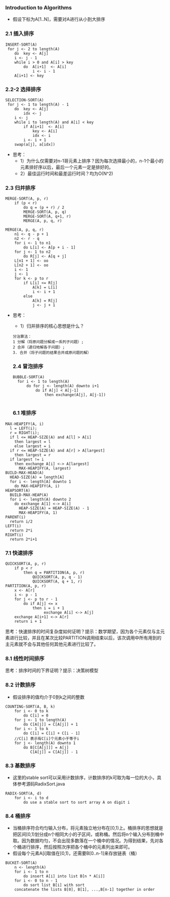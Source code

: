 ### Introduction to Algorithms
* 假设下标为A[1..N]，需要对A进行从小到大排序

### 2.1 插入排序
```
INSERT-SORT(A)
 for j <- 2 to length(A)
 	do 	key <- A[j]
 	i <- j - 1
 	while i > 0 and A[i] > key
 		do 	A[i+1]  <- A[i]
			i <- i - 1
	A[i+1] <- key
```


### 2.2-2 选择排序
```
SELECTION-SORT(A)
 for j <- 1 to length(A) - 1
 	do 	key <- A[j]
 		idx <- j
 	i <- j
 	while i to length(A) and A[i] < key
 		if A[i+1]  <- A[i]
 			key <- A[i]
 			idx <- i
		i <- i + 1
	swap(a[j], a[idx])
```

* 思考：	
  * 1）为什么仅需要对n-1哥元素上排序？因为每次选择最小的，n-1个最小的元素排好序以后，最后一个元素一定是排好的。
  * 2）最佳运行时间和最差运行时间？均为O(N^2)

### 2.3 归并排序
```
MERGE-SORT(A, p, r)
	if (p < r)
		do q = (p + r) / 2
		MERGE-SORT(A, p, q)
		MERGE-SORT(A, q+1, r)
		MERGE(A, p, q, r)

MERGE(A, p, q, r)
	n1 <- q - p + 1
	n2 <- r - q
	for i <- 1 to n1
		do L[i] <- A[p + i - 1]
	for j <- 1 to n2
		do R[j] <- A[q + j]
	L[n1 + 1] <- oo
	L[n2 + 1] <- oo
	i <- 1
	j <- 1
	for k <- p to r
		if L[i] <= R[j]
			A[k] = L[i]
			i <- i + 1
		else
			A[k] = R[j]
			j <- j + 1

```


* 思考：
  * 1）归并排序的核心思想是什么？
  ```
  分治算法：
  1 分解（将原问题分解成一系列子问题）;
  2 合并（递归地解各子问题）;
  3. 合并（将子问题的结果合并成原问题的解）
  ```

  ### 2.4 冒泡排序
  ```
  BUBBLE-SORT(A)
  	for i <- 1 to length(A)
  		do for j <- length(A) downto i+1
  			do if A[j] < A[j-1]
  				then exchange(A[j], A[j-1])

  
  ```

  ### 6.1 堆排序

```
MAX-HEAPIFY(A, i)
  l = LEFT(i);
  r = RIGHT(i);
  if l <= HEAP-SIZE(A) and A[l] > A[i]
    then largest = l
    else largest = i
  if r <= HEAP-SIZE(A) and A[r] > A[largest]
    then largest = r
  if largest != i
    then exchange A[i] <-> A[largest]
      MAX-HEAPIFY(A, largest)
BUILD-MAX-HEAD(A)
  HEAD-SIZE(A) = length[A]
  for i <- length[A] downto 1
    do MAX-HEAPIFY(A, i)
HEAPSORT(A)
  BUILD-MAX-HEAP(A)
  for i <- length(A) downto 2
    do exchange A[1] <-> A[i]
      HEAP-SIZE(A) = HEAP-SIZE(A) - 1
      MAX-HEAPIFY(A, 1)
PARENT(i)
  return i/2
LEFT(i)
  return 2*i
RIGHT(i)
  return 2*i+1
```

### 7.1 快速排序
```
QUICKSORT(A, p, r)
    if p < r
        then q = PARTITION(A, p, r)
            QUICKSORT(A, p, q - 1)
            QUICKSORT(A, q + 1, r)
PARTITION(A, p, r)
    x <- A[r]
    i <- p - 1
    for j <- p to r - 1
        do if A[j] <= x
            then i = i + 1
                 exchange A[i] <-> A[j]
    exchange A[i+1] <-> A[r]
    return i + 1
```
思考：快速排序的时间复杂度如何证明？提示：数学期望，因为各个元素仅与主元素进行比较，并且在某次比较PARTITION调用结束以后，该次调用中所有用到的主元素就不会与其他任何其他元素进行比较了。


### 8.1 线性时间排序
思考：排序时间的下界证明？提示：决策树模型

### 8.2 计数排序
* 假设排序的值均介于0到k之间的整数
```
COUNTING-SORT(A, B, k)
    for i <- 0 to k
        do C[i] = 0
    for j <- 1 to length(A)
        do C[A[j]] = C[A[j]] + 1
    for i <- 1 to k
        do C[i] = C[i] + C[i - 1]
    //C[i] 表示有C[i]个元素小于等于i
    for j <- length(A) downto 1
        do B[C[A[j]]] = A[j]
           C[A[j]] = C[A[j]] - 1

```

### 8.3 基数排序
* 这里的stable sort可以采用计数排序，计数排序的k可取为每一位的大小，具体参考源码RadixSort.java
```
RADIX-SORT(A, d)
    for i <- i to d
        do use a stable sort to sort array A on digit i
```

### 8.4 桶排序
* 当桶排序符合均匀输入分布，将元素独立地分布在[0,1)上。桶排序的思想就是把区间[0,1)划分成n个相同大小的子区间，或称桶。然后将n个输入分布到桶中取。因为数据均匀，不会出现多数落在一个桶中的情况。为得到结果，先对各个桶进行排序，然后按照次序把各个桶中的元素列出来即可。
* 假设每个元素A[i]取值在[0,1)，还需要B[0..n-1]来存放链表（桶）
```
BUCKET-SORT(A)
    n <- length(A)
    for i <- 1 to n
        do insert A[i] into list B[n * A[i]]
    for i <- 0 to n - 1
        do sort list B[i] with sort
    concatenate the lists B[0], B[1], ...,B[n-1] together in order
```
